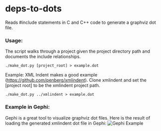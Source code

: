 deps-to-dots
============

Reads #include statements in C and C++ code to generate a graphviz dot file.

### Usage:

The script walks through a project given the project directory path and documents the include relationships.

```./make_dot.py [project_root] > example.dot```

Example:
XML Indent makes a good example (https://github.com/penberg/xmlindent).  Clone xmlindent and set the [project root] to be the xmlindent project path.

```./make_dot.py ../xmlindent > example.dot```

### Example in Gephi:

Gephi is a great tool to visualize graphviz dot files.  Here is the result of loading the generated xmlindent dot file in Gephi: 
![Gephi Example](https://raw.githubusercontent.com/cdated/deps-to-dots/master/example/example_gephi.png)

